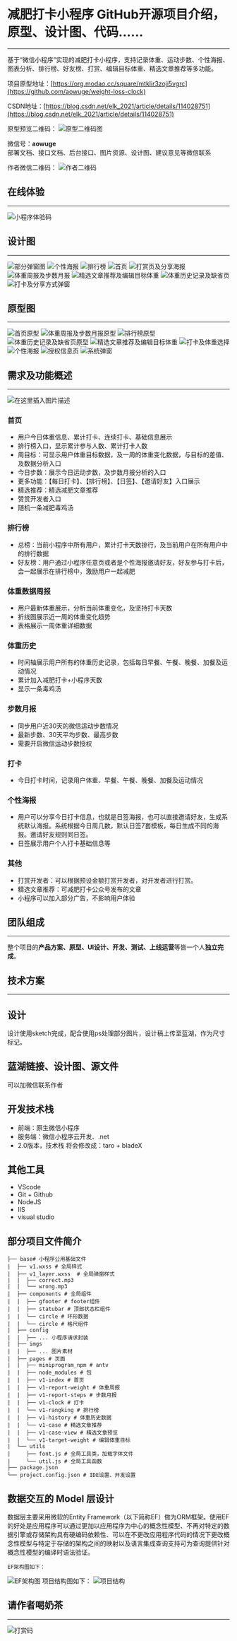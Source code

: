 # 减肥打卡小程序 GitHub开源项目介绍，原型、设计图、代码……
---
基于“微信小程序”实现的减肥打卡小程序，支持记录体重、运动步数、个性海报、图表分析、排行榜、好友榜、打赏、编辑目标体重、精选文章推荐等多功能。

项目原型地址：[https://org.modao.cc/square/mtklir3zoji5vgrc](https://github.com/aowuge/weight-loss-clock)


CSDN地址：[https://blog.csdn.net/elk_2021/article/details/114028751](https://blog.csdn.net/elk_2021/article/details/114028751)

原型预览二维码：
 ![原型二维码图](https://img-blog.csdnimg.cn/20210224164405131.png#pic_center)
 
微信号：**aowuge**  
部署文档、接口文档、后台接口、图片资源、设计图、建议意见等微信联系

作者微信二维码：
![作者二维码](https://img-blog.csdnimg.cn/20210224164437340.png?x-oss-process=image/watermark,type_ZmFuZ3poZW5naGVpdGk,shadow_10,text_aHR0cHM6Ly9ibG9nLmNzZG4ubmV0L2Vsa18yMDIx,size_16,color_FFFFFF,t_70#pic_center)
## 在线体验
---
![小程序体验码](https://img-blog.csdnimg.cn/20210224164457472.jpg?x-oss-process=image/watermark,type_ZmFuZ3poZW5naGVpdGk,shadow_10,text_aHR0cHM6Ly9ibG9nLmNzZG4ubmV0L2Vsa18yMDIx,size_16,color_FFFFFF,t_70#pic_center)
## 设计图
---
![部分弹窗图](https://img-blog.csdnimg.cn/20210224164557760.png?x-oss-process=image/watermark,type_ZmFuZ3poZW5naGVpdGk,shadow_10,text_aHR0cHM6Ly9ibG9nLmNzZG4ubmV0L2Vsa18yMDIx,size_16,color_FFFFFF,t_70)
![个性海报](https://img-blog.csdnimg.cn/20210224164557899.png?x-oss-process=image/watermark,type_ZmFuZ3poZW5naGVpdGk,shadow_10,text_aHR0cHM6Ly9ibG9nLmNzZG4ubmV0L2Vsa18yMDIx,size_16,color_FFFFFF,t_70)
![排行榜](https://img-blog.csdnimg.cn/20210224164557714.png?x-oss-process=image/watermark,type_ZmFuZ3poZW5naGVpdGk,shadow_10,text_aHR0cHM6Ly9ibG9nLmNzZG4ubmV0L2Vsa18yMDIx,size_16,color_FFFFFF,t_70)
![首页](https://img-blog.csdnimg.cn/20210224164557637.png?x-oss-process=image/watermark,type_ZmFuZ3poZW5naGVpdGk,shadow_10,text_aHR0cHM6Ly9ibG9nLmNzZG4ubmV0L2Vsa18yMDIx,size_16,color_FFFFFF,t_70)
![打赏页及分享海报](https://img-blog.csdnimg.cn/20210224164557576.png?x-oss-process=image/watermark,type_ZmFuZ3poZW5naGVpdGk,shadow_10,text_aHR0cHM6Ly9ibG9nLmNzZG4ubmV0L2Vsa18yMDIx,size_16,color_FFFFFF,t_70)
![体重周报及步数月报](https://img-blog.csdnimg.cn/20210224164557574.png?x-oss-process=image/watermark,type_ZmFuZ3poZW5naGVpdGk,shadow_10,text_aHR0cHM6Ly9ibG9nLmNzZG4ubmV0L2Vsa18yMDIx,size_16,color_FFFFFF,t_70)
![精选文章推荐及编辑目标体重](https://img-blog.csdnimg.cn/20210224164557526.png?x-oss-process=image/watermark,type_ZmFuZ3poZW5naGVpdGk,shadow_10,text_aHR0cHM6Ly9ibG9nLmNzZG4ubmV0L2Vsa18yMDIx,size_16,color_FFFFFF,t_70)
![体重历史记录及缺省页](https://img-blog.csdnimg.cn/20210224164557463.png?x-oss-process=image/watermark,type_ZmFuZ3poZW5naGVpdGk,shadow_10,text_aHR0cHM6Ly9ibG9nLmNzZG4ubmV0L2Vsa18yMDIx,size_16,color_FFFFFF,t_70)
![打卡及分享方式弹窗](https://img-blog.csdnimg.cn/20210224164557378.png?x-oss-process=image/watermark,type_ZmFuZ3poZW5naGVpdGk,shadow_10,text_aHR0cHM6Ly9ibG9nLmNzZG4ubmV0L2Vsa18yMDIx,size_16,color_FFFFFF,t_70)
## 原型图
---
![首页原型](https://img-blog.csdnimg.cn/20210224164811710.png?x-oss-process=image/watermark,type_ZmFuZ3poZW5naGVpdGk,shadow_10,text_aHR0cHM6Ly9ibG9nLmNzZG4ubmV0L2Vsa18yMDIx,size_16,color_FFFFFF,t_70)
![体重周报及步数月报原型](https://img-blog.csdnimg.cn/20210224164811643.png?x-oss-process=image/watermark,type_ZmFuZ3poZW5naGVpdGk,shadow_10,text_aHR0cHM6Ly9ibG9nLmNzZG4ubmV0L2Vsa18yMDIx,size_16,color_FFFFFF,t_70)
![排行榜原型](https://img-blog.csdnimg.cn/20210224164811632.png?x-oss-process=image/watermark,type_ZmFuZ3poZW5naGVpdGk,shadow_10,text_aHR0cHM6Ly9ibG9nLmNzZG4ubmV0L2Vsa18yMDIx,size_16,color_FFFFFF,t_70)
![体重历史记录及缺省页原型](https://img-blog.csdnimg.cn/20210224164811217.png?x-oss-process=image/watermark,type_ZmFuZ3poZW5naGVpdGk,shadow_10,text_aHR0cHM6Ly9ibG9nLmNzZG4ubmV0L2Vsa18yMDIx,size_16,color_FFFFFF,t_70)
![精选文章推荐及编辑目标体重](https://img-blog.csdnimg.cn/20210224164811180.png?x-oss-process=image/watermark,type_ZmFuZ3poZW5naGVpdGk,shadow_10,text_aHR0cHM6Ly9ibG9nLmNzZG4ubmV0L2Vsa18yMDIx,size_16,color_FFFFFF,t_70)
![打卡及体重选择](https://img-blog.csdnimg.cn/20210224164811138.png?x-oss-process=image/watermark,type_ZmFuZ3poZW5naGVpdGk,shadow_10,text_aHR0cHM6Ly9ibG9nLmNzZG4ubmV0L2Vsa18yMDIx,size_16,color_FFFFFF,t_70)
![个性海报](https://img-blog.csdnimg.cn/20210224164811133.png?x-oss-process=image/watermark,type_ZmFuZ3poZW5naGVpdGk,shadow_10,text_aHR0cHM6Ly9ibG9nLmNzZG4ubmV0L2Vsa18yMDIx,size_16,color_FFFFFF,t_70)
![授权信息页](https://img-blog.csdnimg.cn/20210224164811129.png?x-oss-process=image/watermark,type_ZmFuZ3poZW5naGVpdGk,shadow_10,text_aHR0cHM6Ly9ibG9nLmNzZG4ubmV0L2Vsa18yMDIx,size_16,color_FFFFFF,t_70)
![系统弹窗](https://img-blog.csdnimg.cn/2021022416481117.png?x-oss-process=image/watermark,type_ZmFuZ3poZW5naGVpdGk,shadow_10,text_aHR0cHM6Ly9ibG9nLmNzZG4ubmV0L2Vsa18yMDIx,size_16,color_FFFFFF,t_70)
## 需求及功能概述
---
![在这里插入图片描述](https://img-blog.csdnimg.cn/20210224164956723.png?x-oss-process=image/watermark,type_ZmFuZ3poZW5naGVpdGk,shadow_10,text_aHR0cHM6Ly9ibG9nLmNzZG4ubmV0L2Vsa18yMDIx,size_16,color_FFFFFF,t_70#pic_center)
### 首页
- 用户今日体重信息、累计打卡、连续打卡、基础信息展示
- 排行榜入口，显示累计参与人数、累计打卡人数
- 周目标：可显示用户体重目标数据，及一周的体重变化数据，与目标的差值、及数据分析入口
- 今日步数：展示今日运动步数，及步数月报分析的入口
- 更多功能：【每日打卡】、【排行榜】、【日签】、【邀请好友】入口展示
- 精选推荐：精选减肥文章推荐
- 赞赏开发者入口
- 随机一条减肥毒鸡汤
### 排行榜
- 总榜：当前小程序中所有用户，累计打卡天数排行，及当前用户在所有用户中的排行数据
- 好友榜：用户通过小程序任意页或者是个性海报邀请好友，好友参与打卡后，会一起展示在排行榜中，激励用户一起减肥
### 体重数据周报
- 用户最新体重展示，分析当前体重变化，及坚持打卡天数
- 折线图展示近一周的体重变化趋势
- 表格展示一周体重详细数据
### 体重历史
- 时间轴展示用户所有的体重历史记录，包括每日早餐、午餐、晚餐、加餐及运动情况
- 累计加入减肥打卡+小程序天数
- 显示一条毒鸡汤
### 步数月报
- 同步用户近30天的微信运动步数情况
- 最新步数、30天平均步数、最高步数
- 需要开启微信运动步数授权
### 打卡
- 今日打卡时间，记录用户体重、早餐、午餐、晚餐、加餐及运动情况
### 个性海报
- 用户可以分享今日打卡信息，也就是日签海报，也可以直接邀请好友，生成系统默认海报。系统根据今日周几数，默认日签7套模板，每日生成不同的海报。邀请好友规则同日签。
- 日签展示用户个人打卡基础信息等
### 其他
- 打赏开发者：可以根据预设金额打赏开发者，对开发者进行打赏。
- 精选文章推荐：可减肥打卡公众号发布的文章
- 小程序可以加入部分广告，不影响用户体验
## 团队组成
---
整个项目的**产品方案、原型、UI设计、开发、测试、上线运营**等皆一个人**独立完成**。

## 技术方案
---
## 设计
设计使用sketch完成，配合使用ps处理部分图片，设计稿上传至蓝湖，作为尺寸标记。
## 蓝湖链接、设计图、源文件
可以加微信联系作者
## 开发技术栈
- 前端：原生微信小程序
- 服务端：微信小程序云开发、.net
- 2.0版本，技术栈 将会修改成：taro + bladeX 
## 其他工具
- VScode
- Git + Github
- NodeJS
- IIS
- visual studio
## 部分项目文件简介
```
├── base# 小程序公用基础文件
|  ├── v1.wxss # 全局样式
|  ├── v1_layer.wxss  # 全局弹窗样式
|  |  ├── correct.mp3
|  |  └── wrong.mp3
|  ├── components # 全局组件
|  |  ├── gfooter # footer组件
|  |  ├── statubar # 顶部状态栏组件
|  |  └── circle # 环形数据
|  |  └── circle # 格尺组件
|  ├── config
|  |  ├── ... 小程序请求封装
|  ├── imgs
|  |  ├── ... 图片素材
|  ├── pages # 页面
|  |  ├── miniprogram_npm # antv
|  |  ├── node_modules # 包
|  |  ├── v1-index # 首页
|  |  ├── v1-report-weight # 体重周报
|  |  ├── v1-report-steps # 步数月报
|  |  ├── v1-clock # 打卡
|  |  └── v1-rangking # 排行榜
|  |  ├── v1-history # 体重历史数据
|  |  └── v1-case # 精选文章推荐
|  |  ├── v1-case-view # 精选文章预览
|  |  └── v1-target-weight # 编辑体重目标
|  └── utils
|     ├── font.js # 全局工具类，加载字体文件
|     └── util.js # 全局工具函数
├── package.json
└── project.config.json # IDE设置、开发设置
```
## 数据交互的 Model 层设计
数据层主要采用微软的Entity Framework（以下简称EF）做为ORM框架。使用EF的好处是应用程序可以通过更加以应用程序为中心的概念性模型、不再对特定的数据引擎或存储架构具有硬编码依赖性、可以在不更改应用程序代码的情况下更改概念性模型与特定于存储的架构之间的映射以及语言集成查询支持可为查询提供针对概念性模型的编译时语法验证。

	EF架构图如下：
![EF架构图](https://img-blog.csdnimg.cn/20210224165018325.png?x-oss-process=image/watermark,type_ZmFuZ3poZW5naGVpdGk,shadow_10,text_aHR0cHM6Ly9ibG9nLmNzZG4ubmV0L2Vsa18yMDIx,size_16,color_FFFFFF,t_70#pic_center)
项目结构图如下：
![项目结构](https://img-blog.csdnimg.cn/20210224165029464.png?x-oss-process=image/watermark,type_ZmFuZ3poZW5naGVpdGk,shadow_10,text_aHR0cHM6Ly9ibG9nLmNzZG4ubmV0L2Vsa18yMDIx,size_16,color_FFFFFF,t_70#pic_center)
 ## 请作者喝奶茶
 ---
![打赏码](https://img-blog.csdnimg.cn/20210224165043107.png?x-oss-process=image/watermark,type_ZmFuZ3poZW5naGVpdGk,shadow_10,text_aHR0cHM6Ly9ibG9nLmNzZG4ubmV0L2Vsa18yMDIx,size_16,color_FFFFFF,t_70#pic_center)

